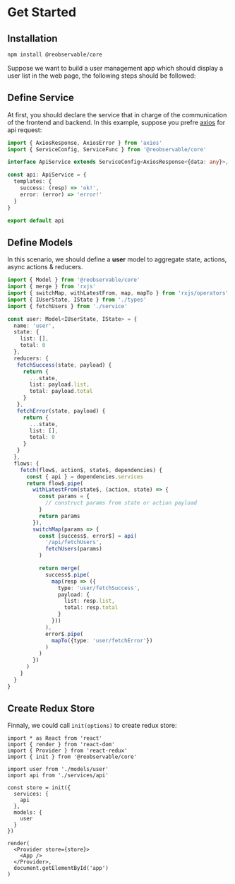 # Get Started

## Installation

```bash
npm install @reobservable/core
```

Suppose we want to build a user management app which should display a user list in the web page, the following steps should be followed:

## Define Service

At first, you should declare the service that in charge of the communication of the frontend and backend. In this example, suppose you prefre [axios](https://github.com/axios/axios) for api request:

```ts
import { AxiosResponse, AxiosError } from 'axios'
import { ServiceConfig, ServiceFunc } from '@reobservable/core'

interface ApiService extends ServiceConfig<AxiosResponse<{data: any}>, AxiosError> {}

const api: ApiService = {
  templates: {
    success: (resp) => 'ok!',
    error: (error) => 'error!'
  }
}

export default api
```

## Define Models

In this scenario, we should define a **user** model to aggregate state, actions, async actions & reducers.

```ts
import { Model } from '@reobservable/core'
import { merge } from 'rxjs'
import { switchMap, withLatestFrom, map, mapTo } from 'rxjs/operators'
import { IUserState, IState } from './types'
import { fetchUsers } from './service'

const user: Model<IUserState, IState> = {
  name: 'user',
  state: {
    list: [],
    total: 0
  },
  reducers: {
   fetchSuccess(state, payload) {
     return {
       ...state,
       list: payload.list,
       total: payload.total
     }
   },
   fetchError(state, payload) {
     return {
       ...state,
       list: [],
       total: 0
     }
   }
  },
  flows: {
    fetch(flow$, action$, state$, dependencies) {
      const { api } = dependencies.services
      return flow$.pipe(
        withLatestFrom(state$, (action, state) => {
          const params = {
            // construct params from state or action payload
          }
          return params
        }),
        switchMap(params => {
          const [success$, error$] = api(
            '/api/fetchUsers',
            fetchUsers(params)
          )

          return merge(
            success$.pipe(
              map(resp => ({
                type: 'user/fetchSuccess',
                payload: {
                  list: resp.list,
                  total: resp.total
                }
              }))
            ),
            error$.pipe(
              mapTo({type: 'user/fetchError'})
            )
          )
        })
      )
    }
  }
}
```

## Create Redux Store

Finnaly, we could call `init(options)` to create redux store:

```tsx
import * as React from 'react'
import { render } from 'react-dom'
import { Provider } from 'react-redux'
import { init } from '@reobservable/core'

import user from './models/user'
import api from './services/api'

const store = init({
  services: {
    api
  },
  models: {
    user
  }
})

render(
  <Provider store={store}>
    <App />
  </Provider>,
  document.getElementById('app')
)
```